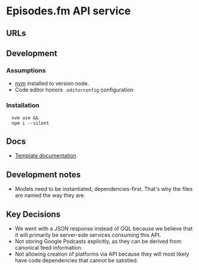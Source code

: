 # Episodes.fm API service

## URLs

## Development

### Assumptions
* [nvm](https://github.com/nvm-sh/nvm) installed to version node.
* Code editor honors `.editorconfig` configuration

### Installation

```
  nvm use && 
  npm i --silent
```

## Docs

* [Template documentation](./docs/TEMPLATE.md)


## Development notes

* Models need to be instantiated, dependencies-first.  That's why the files are named the way they are.

## Key Decisions

* We went with a JSON response instead of GQL because we believe that it will primarily be server-side services consuming this API.
* Not storing Google Podcasts explicitly, as they can be derived from canonical feed information.
* Not allowing creation of platforms via API because they will most likely have code dependencies that cannot be satistied.

